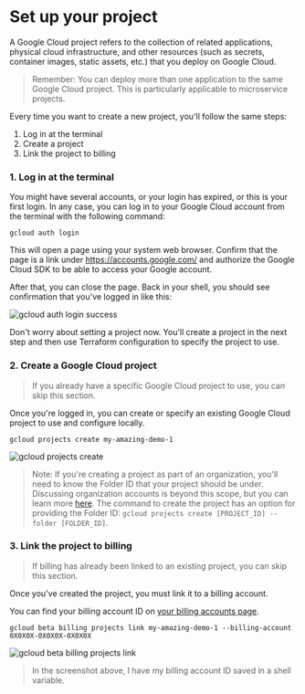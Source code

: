 # Set up your project

A Google Cloud project refers to the collection of related applications, physical cloud infrastructure, and other resources (such as secrets, container images, static assets, etc.) that you deploy on Google Cloud.

> Remember: You can deploy more than one application to the same Google Cloud project. This is particularly applicable to microservice projects.

Every time you want to create a new project, you'll follow the same steps:

1. Log in at the terminal
2. Create a project
3. Link the project to billing

### 1. Log in at the terminal

You might have several accounts, or your login has expired, or this is your first login. In any case, you can log in to your Google Cloud account from the terminal with the following command:

```
gcloud auth login
```

This will open a page using your system web browser. Confirm that the page is a link under https://accounts.google.com/ and authorize the Google Cloud SDK to be able to access your Google account.

After that, you can close the page. Back in your shell, you should see confirmation that you've logged in like this:

![gcloud auth login success](https://dev-to-uploads.s3.amazonaws.com/uploads/articles/zpodjeu4fafjy31ucob0.png)

Don't worry about setting a project now. You'll create a project in the next step and then use Terraform configuration to specify the project to use.

### 2. Create a Google Cloud project

> If you already have a specific Google Cloud project to use, you can skip this section.

Once you're logged in, you can create or specify an existing Google Cloud project to use and configure locally.

```
gcloud projects create my-amazing-demo-1
```

![gcloud projects create](https://dev-to-uploads.s3.amazonaws.com/uploads/articles/owi5dg85dojdf4y0zquq.png)

> Note: If you're creating a project as part of an organization, you'll need to know the Folder ID that your project should be under. Discussing organization accounts is beyond this scope, but you can learn more [here](https://cloud.google.com/resource-manager/docs/creating-managing-folders). The command to create the project has an option for providing the Folder ID: `gcloud projects create [PROJECT_ID] --folder [FOLDER_ID]`.

### 3. Link the project to billing

> If billing has already been linked to an existing project, you can skip this section.

Once you've created the project, you must link it to a billing account.

You can find your billing account ID on [your billing accounts page](https://console.cloud.google.com/billing).

```
gcloud beta billing projects link my-amazing-demo-1 --billing-account 0X0X0X-0X0X0X-0X0X0X
```

![gcloud beta billing projects link](https://dev-to-uploads.s3.amazonaws.com/uploads/articles/qqorha9na0wmr1mdup2v.png)

> In the screenshot above, I have my billing account ID saved in a shell variable.
